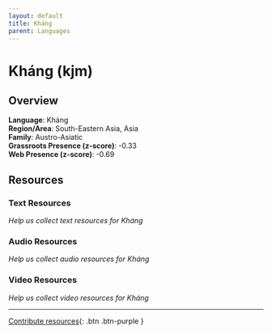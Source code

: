 ```yaml
---
layout: default
title: Kháng
parent: Languages
---
```


# Kháng (kjm)

## Overview

**Language**: Kháng  
**Region/Area**: South-Eastern Asia, Asia  
**Family**: Austro-Asiatic  
**Grassroots Presence (z-score)**: -0.33  
**Web Presence (z-score)**: -0.69  

## Resources

### Text Resources
*Help us collect text resources for Kháng*

### Audio Resources
*Help us collect audio resources for Kháng*

### Video Resources
*Help us collect video resources for Kháng*

---

[Contribute resources](https://forms.office.com/e/1SfLJx3u1r){: .btn .btn-purple }

